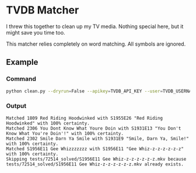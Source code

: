 # TVDB Matcher

I threw this together to clean up my TV media. Nothing special here, but it might save you time too.

This matcher relies completely on word matching. All symbols are ignored.


## Example

### Command
```bash
python clean.py --dryrun=False --apikey=TVDB_API_KEY --user=TVDB_USERNAME --userkey=TVDB_USER_KEY --showid=TVDB_SHOW_ID /path/to/your/media
```

### Output
```
Matched 1809 Red Riding Hoodwinked with S1955E26 "Red Riding Hoodwinked" with 100% certainty.
Matched 2306 You Dont Know What Youre Doin with S1931E13 "You Don't Know What You're Doin'!" with 100% certainty.
Matched 2302 Smile Darn Ya Smile with S1931E9 "Smile, Darn Ya, Smile!" with 100% certainty.
Matched S1956E11 Gee Whizzzzzzz with S1956E11 "Gee Whiz-z-z-z-z-z-z" with 100% certainty.
Skipping tests/72514_solved/S1956E11 Gee Whiz-z-z-z-z-z-z.mkv because tests/72514_solved/S1956E11 Gee Whiz-z-z-z-z-z-z.mkv already exists.
```
